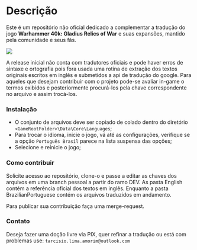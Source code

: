 # Descrição

Este é um repositório não oficial dedicado a complementar a tradução do jogo **Warhammer 40k: Gladius Relics of War** e suas expansões, mantido pela comunidade e seus fãs.

![](https://gameplayscassi.com.br/wp-content/uploads/2023/03/Warhammer-40000-Gladius-Relics-of-War-696x392.jpg)

A release inicial não conta com tradutores oficiais e pode haver erros de sintaxe e ortografia pois fora usada uma rotina de extração dos textos originais escritos em inglês e submetidos a api de tradução do google. Para aqueles que desejam contribuir com o projeto pode-se avaliar in-game o termos exibidos e posteriormente procurá-los pela chave correspondente no arquivo e assim trocá-los.

### Instalação
- O conjunto de arquivos deve ser copiado de colado dentro do diretório `<GameRootFolder>\Data\Core\Languages`;
- Para trocar o idioma, inicie o jogo, vá até as configurações, verifique se a opção `Português Brasil` parece na lista suspensa das opções;
- Selecione e reinicie o jogo;

### Como contribuir

Solicite acesso ao repositório, clone-o e passe a editar as chaves dos arquivos em uma branch pessoal a partir do ramo DEV. As pasta English contém a referência oficial dos textos em inglês. Enquanto a pasta BrazilianPortuguese contém os arquivos traduzidos em andamento.

Para publicar sua contribuição faça uma merge-request.

### Contato

Deseja fazer uma doção livre via PIX, quer refinar a tradução ou está com problemas use: `tarcisio.lima.amorim@outlook.com`
